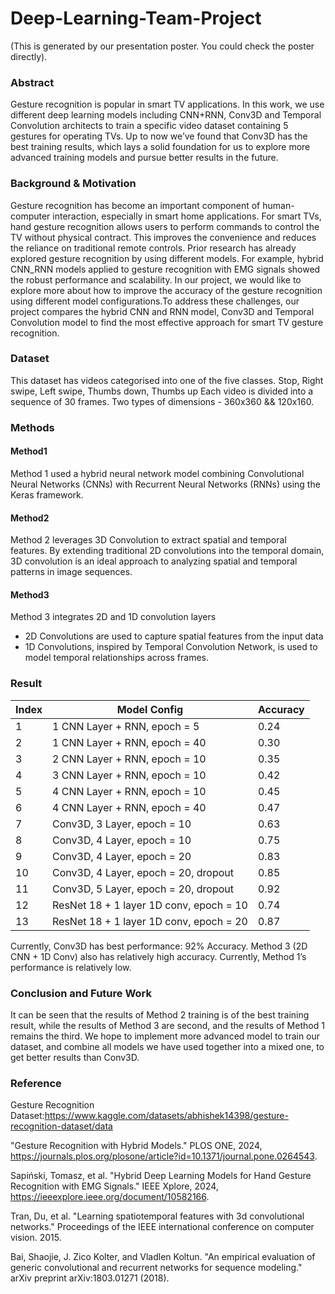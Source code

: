 # Deep-Learning-Team-Project
(This is generated by our presentation poster. You could check the poster directly).

### Abstract
Gesture recognition is popular in smart TV applications. In this work, we use different deep learning models including CNN+RNN, Conv3D and Temporal Convolution architects to train a specific video dataset containing 5 gestures for operating TVs. Up to now we’ve found that Conv3D has the best training results, which lays a solid foundation for us to explore more advanced training models and pursue better results in the future.

### Background & Motivation
Gesture recognition has become an important component of human-computer interaction, especially in smart home applications. For smart TVs, hand gesture recognition allows users to perform commands to control the TV without physical contract. This improves the convenience and reduces the reliance on traditional remote controls.
Prior research has already explored gesture recognition by using different models. For example, hybrid CNN_RNN models applied to gesture recognition with EMG signals showed the robust performance and scalability. In our project, we would like to explore more about how to improve the accuracy of the gesture recognition using different model configurations.To address these challenges, our project compares the hybrid CNN and RNN model, Conv3D and Temporal Convolution model to find the most effective approach for smart TV gesture recognition.

### Dataset
This dataset has videos categorised into one of the five classes. Stop, Right swipe, Left swipe, Thumbs down, Thumbs up Each video is divided into a sequence of 30 frames. Two types of dimensions - 360x360 && 120x160.

### Methods

#### Method1
Method 1 used a hybrid neural network model combining Convolutional Neural Networks (CNNs) with Recurrent Neural Networks (RNNs) using the Keras framework.

#### Method2
Method 2 leverages 3D Convolution to extract spatial and temporal features. By extending traditional 2D convolutions into the temporal domain, 3D convolution is an ideal approach to analyzing spatial and temporal patterns in image sequences.

#### Method3
Method 3 integrates 2D and 1D convolution layers
- 2D Convolutions are used to capture spatial features from the input data
- 1D Convolutions, inspired by Temporal Convolution Network, is used to model temporal relationships across frames.


### Result
| Index | Model Config                          | Accuracy |
|-------|---------------------------------------|----------|
| 1     | 1 CNN Layer + RNN, epoch = 5         | 0.24     |
| 2     | 1 CNN Layer + RNN, epoch = 40        | 0.30     |
| 3     | 2 CNN Layer + RNN, epoch = 10        | 0.35     |
| 4     | 3 CNN Layer + RNN, epoch = 10        | 0.42     |
| 5     | 4 CNN Layer + RNN, epoch = 10        | 0.45     |
| 6     | 4 CNN Layer + RNN, epoch = 40        | 0.47     |
| 7     | Conv3D, 3 Layer, epoch = 10          | 0.63     |
| 8     | Conv3D, 4 Layer, epoch = 10          | 0.75     |
| 9     | Conv3D, 4 Layer, epoch = 20          | 0.83     |
| 10    | Conv3D, 4 Layer, epoch = 20, dropout | 0.85     |
| 11    | Conv3D, 5 Layer, epoch = 20, dropout | 0.92     |
| 12    | ResNet 18 + 1 layer 1D conv, epoch = 10 | 0.74  |
| 13    | ResNet 18 + 1 layer 1D conv, epoch = 20 | 0.87  |

Currently, Conv3D has best performance: 92% Accuracy.
Method 3 (2D CNN + 1D Conv) also has relatively high accuracy.
Currently, Method 1’s performance is relatively low.


### Conclusion and Future Work
It can be seen that the results of Method 2 training is of the best training result, while the results of Method 3 are second, and the results of Method 1 remains the third. 
We hope to implement more advanced model to train our dataset, and combine all models we have used together into a mixed one, to get better results than Conv3D. 

### Reference
Gesture Recognition Dataset:https://www.kaggle.com/datasets/abhishek14398/gesture-recognition-dataset/data

"Gesture Recognition with Hybrid Models." PLOS ONE, 2024, https://journals.plos.org/plosone/article?id=10.1371/journal.pone.0264543.

Sapiński, Tomasz, et al. "Hybrid Deep Learning Models for Hand Gesture Recognition with EMG Signals." IEEE Xplore, 2024, https://ieeexplore.ieee.org/document/10582166.

Tran, Du, et al. "Learning spatiotemporal features with 3d convolutional networks." Proceedings of the IEEE international conference on computer vision. 2015.

Bai, Shaojie, J. Zico Kolter, and Vladlen Koltun. "An empirical evaluation of generic convolutional and recurrent networks for sequence modeling." arXiv preprint arXiv:1803.01271 (2018).

